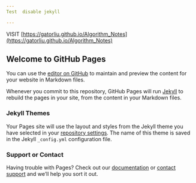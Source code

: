 ```yaml
---
Test  disable jekyll 

---
```


VISIT [https://gatorliu.github.io/Algorithm_Notes](https://gatorliu.github.io/Algorithm_Notes)

## Welcome to GitHub Pages

You can use the [editor on GitHub](https://github.com/gatorliu/Algorithm_Notes/edit/gh-pages/README.md) to maintain and preview the content for your website in Markdown files.

Whenever you commit to this repository, GitHub Pages will run [Jekyll](https://jekyllrb.com/) to rebuild the pages in your site, from the content in your Markdown files.

### Jekyll Themes

Your Pages site will use the layout and styles from the Jekyll theme you have selected in your [repository settings](https://github.com/gatorliu/Algorithm_Notes/settings). The name of this theme is saved in the Jekyll `_config.yml` configuration file.

### Support or Contact

Having trouble with Pages? Check out our [documentation](https://docs.github.com/categories/github-pages-basics/) or [contact support](https://github.com/contact) and we’ll help you sort it out.
